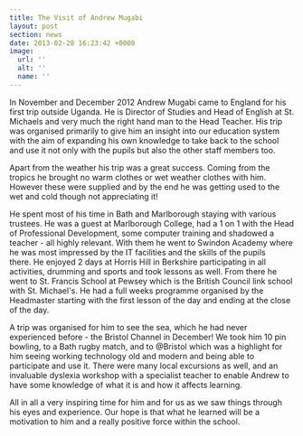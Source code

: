 ```yaml
---
title: The Visit of Andrew Mugabi
layout: post
section: news
date: 2013-02-28 16:23:42 +0000
image:
  url: ''
  alt: ''
  name: ''
---
```

In November and December 2012 Andrew Mugabi came to England for his first trip outside Uganda. He is Director of Studies and Head of English at St. Michaels and very much the right hand man to the Head Teacher. His trip was organised primarily to give him an insight into our education system with the aim of expanding his own knowledge to take back to the school and use it not only with the pupils but also the other staff members too.

Apart from the weather his trip was a great success. Coming from the tropics he brought no warm clothes or wet weather clothes with him. However these were supplied and by the end he was getting used to the wet and cold though not appreciating it!

He spent most of his time in Bath and Marlborough staying with various trustees. He was a guest at Marlborough College, had a 1 on 1 with the Head of Professional Development, some computer training and shadowed a teacher - all highly relevant. With them he went to Swindon Academy where he was most impressed by the IT facilities and the skills of the pupils there. He enjoyed 2 days at Horris Hill in Berkshire participating in all activities, drumming and sports and took lessons as well. From there he went to St. Francis School at Pewsey which is the British Council link school with St. Michael's. He had a full weeks programme organised by the Headmaster starting with the first lesson of the day and ending at the close of the day.

A trip was organised for him to see the sea, which he had never experienced before - the Bristol Channel in December! We took him 10 pin bowling, to a Bath rugby match, and to @Bristol which was a highlight for him seeing working technology old and modern and being able to participate and use it. There were many local excursions as well, and an invaluable dyslexia workshop with a specialist teacher to enable Andrew to have some knowledge of what it is and how it affects learning.

All in all a very inspiring time for him and for us as we saw things through his eyes and experience. Our hope is that what he learned will be a motivation to him and a really positive force within the school.